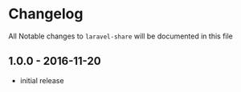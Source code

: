 # Changelog

All Notable changes to `laravel-share` will be documented in this file

## 1.0.0 - 2016-11-20

- initial release

